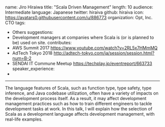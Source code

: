 name: Jiro Hiraiwa
title: "Scala Driven Management"
length: 10
audience: Intermediate
language: Japanese
twitter: hiraiva
github: hiraiva
icon: https://avatars0.githubusercontent.com/u/886773
organization: Opt, Inc. CTO
tags:
  - Others
suggestions:
  - Development managers at companies where Scala is (or is planned to be) used on site.
contributes:
  - AWS Summit 2017 https://www.youtube.com/watch?v=2RL5x7HMmMQ
  - AdTech Tokyo 2018 http://adtech-tokyo.com/ja/session/session.html?num=B-2
  - SENDAI IT Commune Meetup https://techplay.jp/eventreport/663733
speaker_experience:
  - 
---

The language features of Scala, such as function type, type safety, type inference, and Java codebase utilization, often have a variety of impacts on the development process itself. As a result, it may affect development management practices such as how to train different engineers to tackle development tasks at work. In this talk, I will explain how the selection of Scala as a development language affects development management, with real-life examples.
